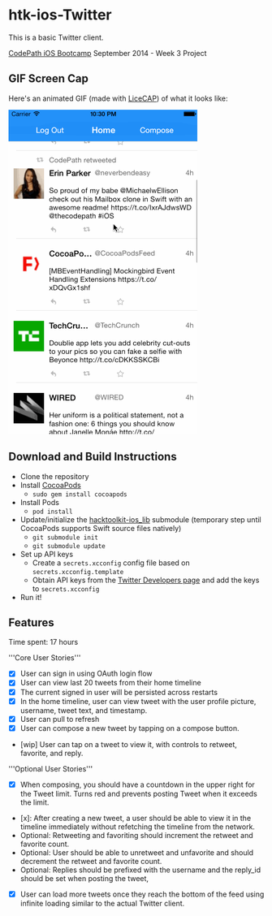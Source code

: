htk-ios-Twitter
============

This is a basic Twitter client.

[CodePath iOS Bootcamp](http://codepath.com/iosbootcamp) September 2014 - Week 3 Project

## GIF Screen Cap

Here's an animated GIF (made with [LiceCAP](http://www.cockos.com/licecap/)) of what it looks like:

![](https://raw.githubusercontent.com/hacktoolkit/htk-ios-Twitter/master/twitter_screencap_20140930.gif)

## Download and Build Instructions

* Clone the repository
* Install [CocoaPods](http://cocoapods.org/)
  * `sudo gem install cocoapods`
* Install Pods
  * `pod install`
* Update/initialize the [hacktoolkit-ios_lib](https://github.com/hacktoolkit/hacktoolkit-ios_lib) submodule (temporary step until CocoaPods supports Swift source files natively)
  * `git submodule init`
  * `git submodule update`
* Set up API keys
  * Create a `secrets.xcconfig` config file based on `secrets.xcconfig.template`
  * Obtain API keys from the [Twitter Developers page](http://www.twitter.com/developers/manage_api_keys) and add the keys to `secrets.xcconfig`
* Run it!

## Features

Time spent: 17 hours

'''Core User Stories'''

* [x] User can sign in using OAuth login flow
* [x] User can view last 20 tweets from their home timeline
* [x] The current signed in user will be persisted across restarts
* [x] In the home timeline, user can view tweet with the user profile picture, username, tweet text, and timestamp. 
* [x] User can pull to refresh
* [x] User can compose a new tweet by tapping on a compose button.
* [wip] User can tap on a tweet to view it, with controls to retweet, favorite, and reply.

'''Optional User Stories'''

* [x] When composing, you should have a countdown in the upper right for the Tweet limit. Turns red and prevents posting Tweet when it exceeds the limit.
* [x]: After creating a new tweet, a user should be able to view it in the timeline immediately without refetching the timeline from the network.
* Optional: Retweeting and favoriting should increment the retweet and favorite count.
* Optional: User should be able to unretweet and unfavorite and should decrement the retweet and favorite count.
* Optional: Replies should be prefixed with the username and the reply_id should be set when posting the tweet,
* [x] User can load more tweets once they reach the bottom of the feed using infinite loading similar to the actual Twitter client.

